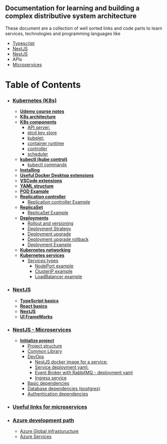 ## Documentation for learning and building a complex distributive system architecture
These document are a collection of well sorted links and code parts to learn services, technologies and programming languages like
- [Typescript](./NextJS.md)
- [NextJS](./NextJS.md)
- [NestJS](./NestJS%20-%20Microservices.md)
- APIs
- [Microservices](./microservices-useful-links.md)


# Table of Contents 
- ### [Kubernetes (K8s)](./k8s-basic.md)
  - **[Udemy course notes](./k8s-basic.md#Udemy-course-notes)**
  - **[K8s architecture](./k8s-basic.md#K8s-architecture)**
  - **[K8s components](./k8s-basic.md#K8s-components)**
    - [API server: ](./k8s-basic.md#API-server)
    - [etcd key store](./k8s-basic.md#etcd-key-store)
    - [kubelet:](./k8s-basic.md#kubelet)
    - [container runtime](./k8s-basic.md#container-runtime)
    - [controller](./k8s-basic.md#controller)
    - [scheduler](./k8s-basic.md#scheduler)
  - **[kubectl (kube control)](./k8s-basic.md#kubectl-(kube-control))**
    - [kubectl commands](./k8s-basic.md#kubectl-commands)
  - **[Installing](./k8s-basic.md#Installing)**
  - **[Useful Docker Desktop extensions](./k8s-basic.md#Useful-Docker-Desktop-extensions)**
  - **[VSCode extensions](./k8s-basic.md#VSCode-extensions)**
  - **[YAML structure](./k8s-basic.md#YAML-structure)**
  - **[POD Example](./k8s-basic.md#POD-Example)**
  - **[Replication controller](./k8s-basic.md#Replication-controller)**
    - [Replication controller Example](./k8s-basic.md#Replication-controller-Example)
  - **[ReplicaSet](./k8s-basic.md#ReplicaSet)**
    - [ReplicaSet Example](./k8s-basic.md#ReplicaSet-Example)
  - **[Deployments](./k8s-basic.md#Deployments)**
    - [Rollout and versioning](./k8s-basic.md#Rollout-and-versioning)
    - [Deployment Strategy](./k8s-basic.md#Deployment-Strategy)
    - [Deployment upgrade](./k8s-basic.md#Deployment-upgrade)
    - [Deployment upgrade rollback](./k8s-basic.md#Deployment-upgrade-rollback)
    - [Deployment Example](./k8s-basic.md#Deployment-Example)
  - **[Kubernetes networking](./k8s-basic.md#Kubernetes-Networking)**
  - **[Kubernetes services](./k8s-basic.md#kubernetes-services)**
    - [Services types](./k8s-basic.md#services-types)
      - [NodePort example](./k8s-basic.md#nodeport-example)
      - [ClusterIP example](./k8s-basic.md#clusterip-example)
      - [LoadBalancer example](./k8s-basic.md#loadbalancer-example)

- ### [NextJS](./NextJS.md)
  - **[TypeScript basics](./NextJS.md#TypeScript-basics)**
  - **[React basics](./NextJS.md#React-basics)**
  - **[NextJS](./NextJS.md#NextJS)**
  - **[UI FrameWorks](./NextJS.md#FrameWorks)**

- ### [NestJS - Microservices](./NestJS%20-%20Microservices.md)
  - **[Initialize project](./NestJS%20-%20Microservices.md#Initialize-project)**
    - [Project structure](./NestJS%20-%20Microservices.md#Project-structure)
    - [Common Library](./NestJS%20-%20Microservices.md#Common-Library)
    - [DevOps](./NestJS%20-%20Microservices.md#DevOps)
      - [NestJS docker image for a service:](./NestJS%20-%20Microservices.md#NestJS-docker-image-for-a-service)
      - [Service deployment yaml:](./NestJS%20-%20Microservices.md#Service-deployment-yaml)
      - [Event Broker with RabbitMQ - deployment yaml](./NestJS%20-%20Microservices.md#Event-Broker-with-RabbitMQ---deployment-yaml)
      - [Ingress service](./NestJS%20-%20Microservices.md#Ingress-service)
    - [Basic dependencies](./NestJS%20-%20Microservices.md#Basic-dependencies)
    - [Database dependencies (postgres)](./NestJS%20-%20Microservices.md#Database-dependencies-(postgres))
    - [Authentication dependencies](./NestJS%20-%20Microservices.md#Authentication-dependencies)
- ### [Useful links for microservices](./microservices-useful-links.md)
- ### [Azure development path](./azure-development-path.md)
  - [Azure Global infrasturucture](./azure-development-path.md#azure-global-infrastructure)
  - [Azure Services](./azure-development-path.md#azure-services)
